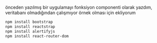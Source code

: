 önceden yazılmış bir uygulamayı 
fonksiyon componenti olarak yazdım,
veritabanı olmadığından çalışmıyor 
örnek olması için ekliyorum

```sh
npm install bootstrap
npm install reactstrap
npm install alertifyjs
npm install react-router-dom
```